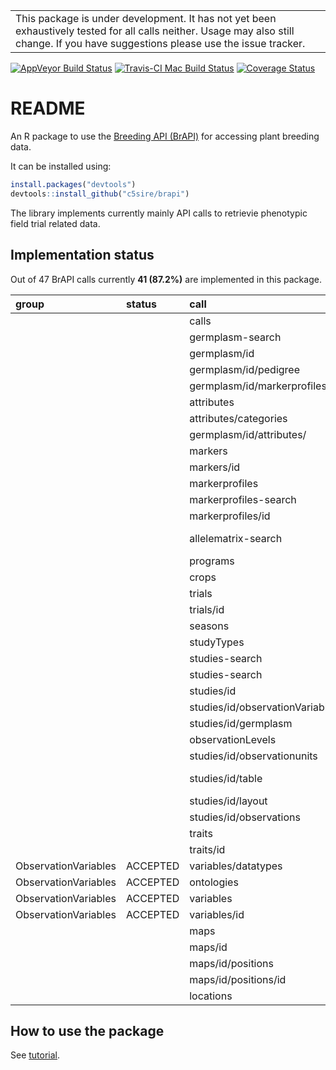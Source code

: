 
<!-- README.md is generated from README.Rmd. Please edit that file -->
|                                                                                                                                                                                      |
|--------------------------------------------------------------------------------------------------------------------------------------------------------------------------------------|
| This package is under development. It has not yet been exhaustively tested for all calls neither. Usage may also still change. If you have suggestions please use the issue tracker. |

[![AppVeyor Build Status](https://ci.appveyor.com/api/projects/status/github/c5sire/brapi?branch=master&svg=true)](https://ci.appveyor.com/project/c5sire/brapi) [![Travis-CI Mac Build Status](https://travis-ci.org/c5sire/brapi.svg?branch=master&label=Mac%20OSX)](https://travis-ci.org/c5sire/brapi) [![Coverage Status](https://img.shields.io/codecov/c/github/c5sire/brapi/master.svg)](https://codecov.io/github/c5sire/brapi?branch=master)

README
======

An R package to use the [Breeding API (BrAPI)](http://docs.brapi.apiary.io) for accessing plant breeding data.

It can be installed using:

``` r
install.packages("devtools")
devtools::install_github("c5sire/brapi")
```

The library implements currently mainly API calls to retrievie phenotypic field trial related data.

Implementation status
---------------------

Out of 47 BrAPI calls currently **41 (87.2%)** are implemented in this package.

| group                | status   | call                            | datatypes      |
|:---------------------|:---------|:--------------------------------|:---------------|
|                      |          | calls                           | json           |
|                      |          | germplasm-search                | json           |
|                      |          | germplasm/id                    | json           |
|                      |          | germplasm/id/pedigree           | json           |
|                      |          | germplasm/id/markerprofiles     | json           |
|                      |          | attributes                      | json           |
|                      |          | attributes/categories           | json           |
|                      |          | germplasm/id/attributes/        | json           |
|                      |          | markers                         | json           |
|                      |          | markers/id                      | json           |
|                      |          | markerprofiles                  | json           |
|                      |          | markerprofiles-search           | json           |
|                      |          | markerprofiles/id               | json           |
|                      |          | allelematrix-search             | json; csv; tsv |
|                      |          | programs                        | json           |
|                      |          | crops                           | json           |
|                      |          | trials                          | json           |
|                      |          | trials/id                       | json           |
|                      |          | seasons                         | json           |
|                      |          | studyTypes                      | json           |
|                      |          | studies-search                  | json           |
|                      |          | studies-search                  | json           |
|                      |          | studies/id                      | json           |
|                      |          | studies/id/observationVariables | json           |
|                      |          | studies/id/germplasm            | json           |
|                      |          | observationLevels               | json           |
|                      |          | studies/id/observationunits     | json           |
|                      |          | studies/id/table                | json; csv; tsv |
|                      |          | studies/id/layout               | json           |
|                      |          | studies/id/observations         | json           |
|                      |          | traits                          | json           |
|                      |          | traits/id                       | json           |
| ObservationVariables | ACCEPTED | variables/datatypes             | json           |
| ObservationVariables | ACCEPTED | ontologies                      | json           |
| ObservationVariables | ACCEPTED | variables                       | json           |
| ObservationVariables | ACCEPTED | variables/id                    | json           |
|                      |          | maps                            | json           |
|                      |          | maps/id                         | json           |
|                      |          | maps/id/positions               | json           |
|                      |          | maps/id/positions/id            | json           |
|                      |          | locations                       | json           |

How to use the package
----------------------

See [tutorial](https://github.com/c5sire/brapi/blob/master/inst/doc/tutorial.Rmd).
